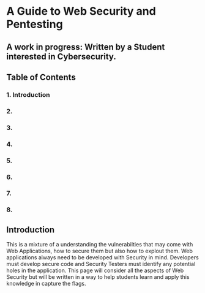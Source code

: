 # A Guide to Web Security and Pentesting 
## A work in progress: Written by a Student interested in Cybersecurity.
## Table of Contents 
### 1. Introduction  
### 2.
### 3. 
### 4. 
### 5.
### 6. 
### 7. 
### 8.
## Introduction 

This is a mixture of a understanding the vulnerabilties that may come with Web Applications, how to secure them but also how to explout them. Web applications always need to be developed with Security in mind. Developers must develop secure code and Security Testers must identify any potential holes in the application. This page will consider all the aspects of Web Security but will be written in a way to help students learn and apply this knowledge in capture the flags. 

## 
